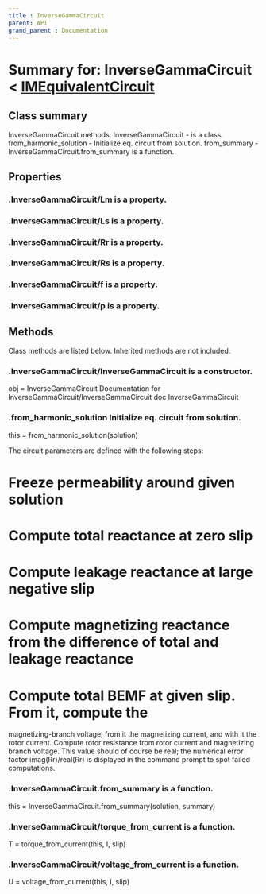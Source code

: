 ```yaml
---
title : InverseGammaCircuit
parent: API
grand_parent : Documentation
---
```

# Summary for: **InverseGammaCircuit**  < [IMEquivalentCircuit](IMEquivalentCircuit.html)

## Class summary

InverseGammaCircuit methods:
InverseGammaCircuit - is a class.
from_harmonic_solution - Initialize eq. circuit from solution.
from_summary - InverseGammaCircuit.from_summary is a function.

## Properties

### .InverseGammaCircuit/**Lm** is a property.

### .InverseGammaCircuit/**Ls** is a property.

### .InverseGammaCircuit/**Rr** is a property.

### .InverseGammaCircuit/**Rs** is a property.

### .InverseGammaCircuit/**f** is a property.

### .InverseGammaCircuit/**p** is a property.


## Methods

Class methods are listed below. Inherited methods are not included.

### .**InverseGammaCircuit**/InverseGammaCircuit is a constructor.
obj = InverseGammaCircuit
Documentation for InverseGammaCircuit/InverseGammaCircuit
doc InverseGammaCircuit

### .**from_harmonic_solution** Initialize eq. circuit from solution.

this = from_harmonic_solution(solution)

The circuit parameters are defined with the following steps:

# Freeze permeability around given solution

# Compute total reactance at zero slip

# Compute leakage reactance at large negative slip

# Compute magnetizing reactance from the difference of total and leakage reactance

# Compute total BEMF at given slip. From it, compute the
magnetizing-branch voltage, from it the magnetizing current, and with
it the rotor current. Compute rotor resistance from rotor current and
magnetizing branch voltage. This value should of course be real; the
numerical error factor imag(Rr)/real(Rr) is displayed in the command
prompt to spot failed computations.

### .InverseGammaCircuit.**from_summary** is a function.
this = InverseGammaCircuit.from_summary(solution, summary)

### .InverseGammaCircuit/**torque_from_current** is a function.
T = torque_from_current(this, I, slip)

### .InverseGammaCircuit/**voltage_from_current** is a function.
U = voltage_from_current(this, I, slip)



